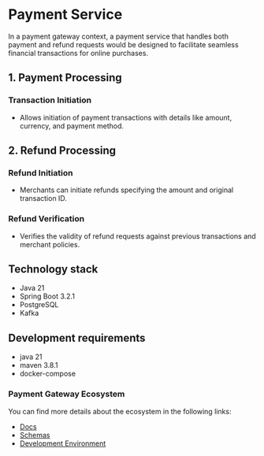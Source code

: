 # Payment Service

In a payment gateway context, a payment service that handles both payment and refund requests would be designed to facilitate seamless financial transactions for online purchases.

## 1. Payment Processing
### Transaction Initiation
- Allows initiation of payment transactions with details like amount, currency, and payment method.

## 2. Refund Processing
### Refund Initiation
- Merchants can initiate refunds specifying the amount and original transaction ID.

### Refund Verification
- Verifies the validity of refund requests against previous transactions and merchant policies.

## Technology stack
- Java 21
- Spring Boot 3.2.1
- PostgreSQL
- Kafka

## Development requirements
- java 21
- maven 3.8.1
- docker-compose

### Payment Gateway Ecosystem
You can find more details about the ecosystem in the following links:

- [Docs](https://github.com/paymentic/docs)
- [Schemas](https://github.com/paymentic/schemas)
- [Development Environment](https://github.com/paymentic/infra-development)
